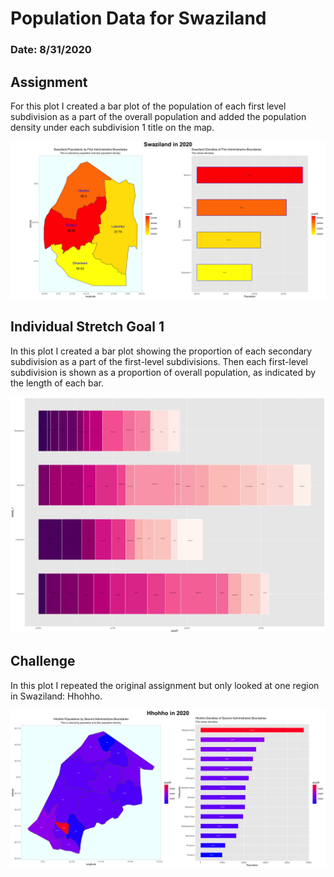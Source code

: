 # Population Data for Swaziland

### Date: 8/31/2020

## Assignment
For this plot I created a bar plot of the population of each first level subdivision as a part of the overall population and added the population density under each subdivision 1 title on the map. 

![Swaziland population and bar plot](images/swazilandWithDensity.png)

## Individual Stretch Goal 1
In this plot I created a bar plot showing the proportion of each secondary subdivision as a part of the first-level subdivisions. Then each first-level subdivision is shown as a proportion of overall population, as indicated by the length of each bar.

![Bar plot secondary subdivisions](images/swz_adm2_barplot.png)

## Challenge 
In this plot I repeated the original assignment but only looked at one region in Swaziland: Hhohho.

![Hhohho population and bar plot](images/hhohhoWithDensity.png)

